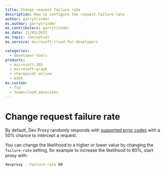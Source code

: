 ```yaml
---
title: Change request failure rate
description: How to configure the request failure rate
author: garrytrinder
ms.author: garrytrinder
ms.contributors: garrytrinder
ms.date: 11/03/2023
ms.topic: conceptual
ms.service: microsoft-cloud-for-developers

categories:
  - developer-tools
products:
  - microsoft-365
  - microsoft-graph
  - sharepoint-online
  - m365
ms.custom:
  - fcp
  - team=cloud_advocates
---
```


# Change request failure rate

By default, Dev Proxy randomly responds with [supported error codes](../technical-reference/Supported-HTTP-error-status-codes.md) with a 50% chance to intercept a request.

You can change the likelihood to a higher or lower value by changing the `failure-rate` setting, for example to increase the likelihood to 80%, start proxy with:

```sh
devproxy --failure-rate 80
```
